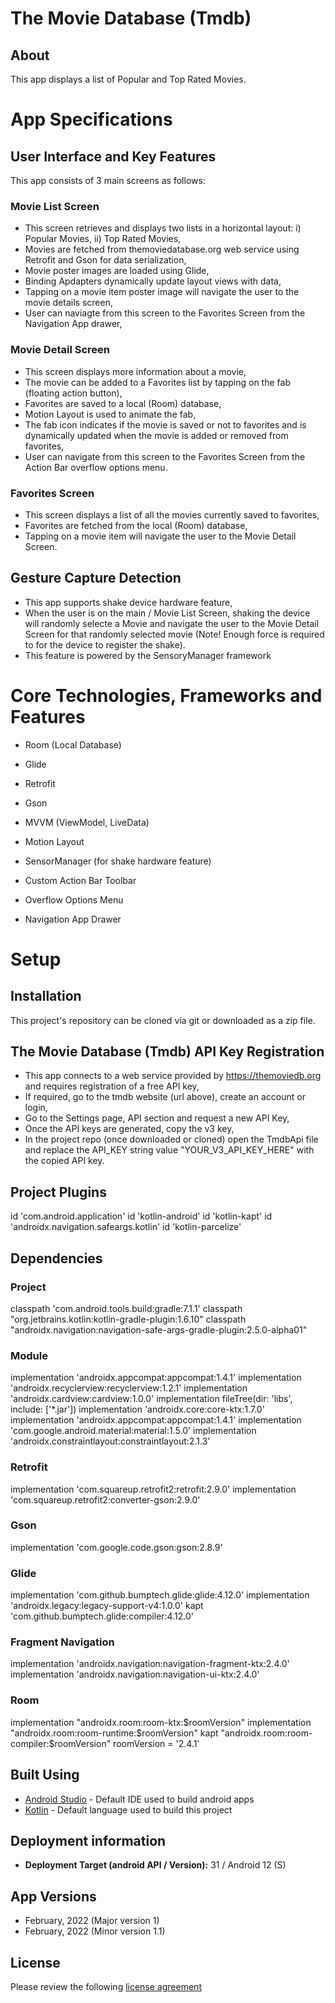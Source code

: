 # The Movie Database (Tmdb)

## About
This app displays a list of Popular and Top Rated Movies.

# App Specifications 

## User Interface and Key Features
This app consists of 3 main screens as follows:

### Movie List Screen
- This screen retrieves and displays two lists in a horizontal layout: i) Popular Movies, ii) Top Rated Movies,
- Movies are fetched from themoviedatabase.org web service using Retrofit and Gson for data serialization,
- Movie poster images are loaded using Glide,
- Binding Apdapters dynamically update layout views with data,
- Tapping on a movie item poster image will navigate the user to the movie details screen,
- User can naviagte from this screen to the Favorites Screen from the Navigation App drawer,

### Movie Detail Screen
- This screen displays more information about a movie,
- The movie can be added to a Favorites list by tapping on the fab (floating action button),
- Favorites are saved to a local (Room) database,
- Motion Layout is used to animate the fab,
- The fab icon indicates if the movie is saved or not to favorites and is dynamically updated when the movie is added or removed from favorites,
- User can navigate from this screen to the Favorites Screen from the Action Bar overflow options menu.

### Favorites Screen
- This screen displays a list of all the movies currently saved to favorites,
- Favorites are fetched from the local (Room) database,
- Tapping on a movie item will navigate the user to the Movie Detail Screen.

## Gesture Capture Detection
- This app supports shake device hardware feature,
- When the user is on the main / Movie List Screen, shaking the device will randomly selecte a Movie and navigate the user to the Movie Detail Screen for that randomly selected movie (Note! Enough force is required to for the device to register the shake).
- This feature is powered by the SensoryManager framework


# Core Technologies, Frameworks and Features

- Room (Local Database)

- Glide

- Retrofit

- Gson

- MVVM (ViewModel, LiveData)

- Motion Layout

- SensorManager (for shake hardware feature)

- Custom Action Bar Toolbar

- Overflow Options Menu

- Navigation App Drawer


# Setup

## Installation
This project's repository can be cloned via git or downloaded as a zip file.

## The Movie Database (Tmdb) API Key Registration
- This app connects to a web service provided by https://themoviedb.org and requires registration of a free API key,
- If required, go to the tmdb website (url above), create an account or login, 
- Go to the Settings page, API section and request a new API Key,
- Once the API keys are generated, copy the v3 key,
- In the project repo (once downloaded or cloned) open the TmdbApi file and replace the API_KEY string value "YOUR_V3_API_KEY_HERE" with the copied API key.

## Project Plugins
id 'com.android.application'
id 'kotlin-android'
id 'kotlin-kapt'
id 'androidx.navigation.safeargs.kotlin'
id 'kotlin-parcelize'

## Dependencies
### Project
classpath 'com.android.tools.build:gradle:7.1.1'
classpath "org.jetbrains.kotlin:kotlin-gradle-plugin:1.6.10"
classpath "androidx.navigation:navigation-safe-args-gradle-plugin:2.5.0-alpha01"

### Module
implementation 'androidx.appcompat:appcompat:1.4.1'
implementation 'androidx.recyclerview:recyclerview:1.2.1'
implementation 'androidx.cardview:cardview:1.0.0'
implementation fileTree(dir: 'libs', include: ['*.jar'])
implementation 'androidx.core:core-ktx:1.7.0'
implementation 'androidx.appcompat:appcompat:1.4.1'
implementation 'com.google.android.material:material:1.5.0'
implementation 'androidx.constraintlayout:constraintlayout:2.1.3'

### Retrofit
implementation 'com.squareup.retrofit2:retrofit:2.9.0'
implementation 'com.squareup.retrofit2:converter-gson:2.9.0'

### Gson
implementation 'com.google.code.gson:gson:2.8.9'

### Glide
implementation 'com.github.bumptech.glide:glide:4.12.0'
implementation 'androidx.legacy:legacy-support-v4:1.0.0'
kapt 'com.github.bumptech.glide:compiler:4.12.0'

### Fragment Navigation
implementation 'androidx.navigation:navigation-fragment-ktx:2.4.0'
implementation 'androidx.navigation:navigation-ui-ktx:2.4.0'

### Room
implementation "androidx.room:room-ktx:$roomVersion"
implementation "androidx.room:room-runtime:$roomVersion"
kapt "androidx.room:room-compiler:$roomVersion"
roomVersion = '2.4.1'


## Built Using
* [Android Studio](https://developer.android.com/studio) - Default IDE used to build android apps
* [Kotlin](https://kotlinlang.org/) - Default language used to build this project


## Deployment information
- <strong>Deployment Target (android API / Version):</strong> 31 / Android 12 (S)

## App Versions
- February, 2022 (Major version 1)
- February, 2022 (Minor version 1.1)

## License
Please review the following [license agreement](https://github.com/simonitalia/the-movie-database/blob/main/LICENSE)
